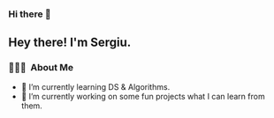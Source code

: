 ### Hi there 👋

<!--
**OneS18/OneS18** is a ✨ _special_ ✨ repository because its `README.md` (this file) appears on your GitHub profile.

Here are some ideas to get you started:

- 🔭 I’m currently working on ...
- 🌱 I’m currently learning ...
- 👯 I’m looking to collaborate on ...
- 🤔 I’m looking for help with ...
- 💬 Ask me about ...
- 📫 How to reach me: ...
- 😄 Pronouns: ...
- ⚡ Fun fact: ...
-->



<h2> Hey there! I'm Sergiu.</h2>

<h3> 👨🏻‍💻 &nbsp;About Me </h3>

- 🌱 I’m currently learning DS & Algorithms.
- 🔭 I’m currently working on some fun projects what I can learn from them.



